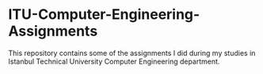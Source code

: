 # ITU-Computer-Engineering-Assignments

This repository contains some of the assignments I did during my studies in Istanbul Technical University Computer Engineering department.
